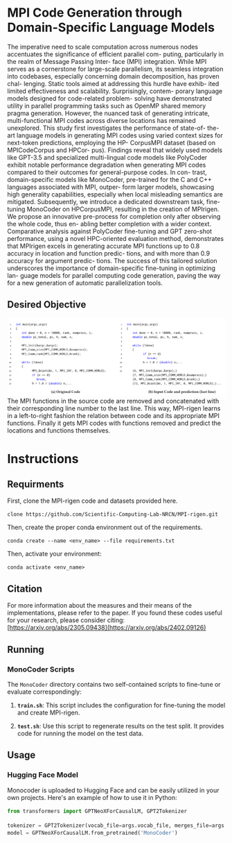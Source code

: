 # MPI Code Generation through Domain-Specific Language Models
The imperative need to scale computation across numerous
nodes accentuates the significance of efficient parallel com-
puting, particularly in the realm of Message Passing Inter-
face (MPI) integration. While MPI serves as a cornerstone for
large-scale parallelism, its seamless integration into codebases,
especially concerning domain decomposition, has proven chal-
lenging. Static tools aimed at addressing this hurdle have exhib-
ited limited effectiveness and scalability. Surprisingly, contem-
porary language models designed for code-related problem-
solving have demonstrated utility in parallel programming
tasks such as OpenMP shared memory pragma generation.
However, the nuanced task of generating intricate, multi-functional
MPI codes across diverse locations has remained unexplored.
This study first investigates the performance of state-of-
the-art language models in generating MPI codes using varied
context sizes for next-token predictions, employing the HP-
CorpusMPI dataset (based on MPICodeCorpus and HPCor-
pus). Findings reveal that widely used models like GPT-3.5 and
specialized multi-lingual code models like PolyCoder exhibit
notable performance degradation when generating MPI codes
compared to their outcomes for general-purpose codes. In con-
trast, domain-specific models like MonoCoder, pre-trained
for the C and C++ languages associated with MPI, outper-
form larger models, showcasing high generality capabilities,
especially when local misleading semantics are mitigated.
Subsequently, we introduce a dedicated downstream task,
fine-tuning MonoCoder on HPCorpusMPI, resulting in the
creation of MPIrigen. We propose an innovative pre-process
for completion only after observing the whole code, thus en-
abling better completion with a wider context. Comparative
analysis against PolyCoder fine-tuning and GPT zero-shot
performance, using a novel HPC-oriented evaluation method,
demonstrates that MPIrigen excels in generating accurate MPI
functions up to 0.8 accuracy in location and function predic-
tions, and with more than 0.9 accuracy for argument predic-
tions. The success of this tailored solution underscores the
importance of domain-specific fine-tuning in optimizing lan-
guage models for parallel computing code generation, paving
the way for a new generation of automatic parallelization tools.
          
## Desired Objective  ##
![](images/mpirigen.PNG)
The MPI functions in the source code are removed and concatenated with their corresponding line number to the last line. This way, MPI-rigen learns in a left-to-right fashion the relation between code and its appropriate MPI functions. Finally it gets MPI codes with functions removed and predict the locations and functions themselves.

# Instructions
## Requirments
First, clone the MPI-rigen code and datasets provided here.
```
clone https://github.com/Scientific-Computing-Lab-NRCN/MPI-rigen.git
```
Then, create the proper conda environment out of the requirements.
```
conda create --name <env_name> --file requirements.txt
```
Then, activate your environment:
```
conda activate <env_name>
```


## Citation
For more information about the measures and their means of the implementations, please refer to the paper.
If you found these codes useful for your research, please consider citing: [https://arxiv.org/abs/2305.09438](https://arxiv.org/abs/2402.09126)


## Running
### MonoCoder Scripts
The `MonoCoder` directory contains two self-contained scripts to fine-tune or evaluate correspondingly:

1. **`train.sh`**: This script includes the configuration for fine-tuning the model and create MPI-rigen.

2. **`test.sh`**: Use this script to regenerate results on the test split. It provides code for running the model on the test data.

## Usage

### Hugging Face Model
Monocoder is uploaded to Hugging Face and can be easily utilized in your own projects. Here's an example of how to use it in Python:

```python
from transformers import GPTNeoXForCausalLM, GPT2Tokenizer

tokenizer = GPT2Tokenizer(vocab_file=args.vocab_file, merges_file=args.merge_file, model_input_names=['input_ids'])
model = GPTNeoXForCausalLM.from_pretrained('MonoCoder')
```

